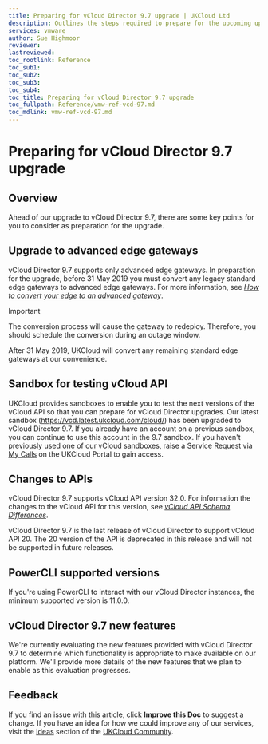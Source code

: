 ```yaml
---
title: Preparing for vCloud Director 9.7 upgrade | UKCloud Ltd
description: Outlines the steps required to prepare for the upcoming upgrade to vCloud Director 9.7
services: vmware
author: Sue Highmoor
reviewer:
lastreviewed: 
toc_rootlink: Reference
toc_sub1: 
toc_sub2:
toc_sub3:
toc_sub4:
toc_title: Preparing for vCloud Director 9.7 upgrade
toc_fullpath: Reference/vmw-ref-vcd-97.md
toc_mdlink: vmw-ref-vcd-97.md
---
```


# Preparing for vCloud Director 9.7 upgrade

## Overview

Ahead of our upgrade to vCloud Director 9.7, there are some key points for you to consider as preparation for the upgrade.

## Upgrade to advanced edge gateways

vCloud Director 9.7 supports only advanced edge gateways. In preparation for the upgrade, before 31 May 2019 you must convert any legacy standard edge gateways to advanced edge gateways. For more information, see [*How to convert your edge to an advanced gateway*](vmw-how-convert-edge.md).

> [!IMPORTANT]
> The conversion process will cause the gateway to redeploy. Therefore, you should schedule the conversion during an outage window.

After 31 May 2019, UKCloud will convert any remaining standard edge gateways at our convenience.

## Sandbox for testing vCloud API

UKCloud provides sandboxes to enable you to test the next versions of the vCloud API so that you can prepare for vCloud Director upgrades. Our latest sandbox (<https://vcd.latest.ukcloud.com/cloud/>) has been upgraded to vCloud Director 9.7. If you already have an account on a previous sandbox, you can continue to use this account in the 9.7 sandbox. If you haven't previously used one of our vCloud sandboxes, raise a Service Request via [My Calls](https://portal.skyscapecloud.com/support/ivanti) on the UKCloud Portal to gain access.

## Changes to APIs

vCloud Director 9.7 supports vCloud API version 32.0. For information the changes to the vCloud API for this version, see [*vCloud API Schema Differences*](https://code.vmware.com/apis/553/doc/diff/index.html).

vCloud Director 9.7 is the last release of vCloud Director to support vCloud API 20. The 20 version of the API is deprecated in this release and will not be supported in future releases.

## PowerCLI supported versions

If you're using PowerCLI to interact with our vCloud Director instances, the minimum supported version is 11.0.0.

## vCloud Director 9.7 new features

We're currently evaluating the new features provided with vCloud Director 9.7 to determine which functionality is appropriate to make available on our platform. We'll provide more details of the new features that we plan to enable as this evaluation progresses.

## Feedback

If you find an issue with this article, click **Improve this Doc** to suggest a change. If you have an idea for how we could improve any of our services, visit the [Ideas](https://community.ukcloud.com/ideas) section of the [UKCloud Community](https://community.ukcloud.com).